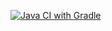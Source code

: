 [![Java CI with Gradle](https://github.com/SergheiKors/bank/actions/workflows/gradle.yml/badge.svg)](https://github.com/SergheiKors/bank/actions/workflows/gradle.yml)
 
